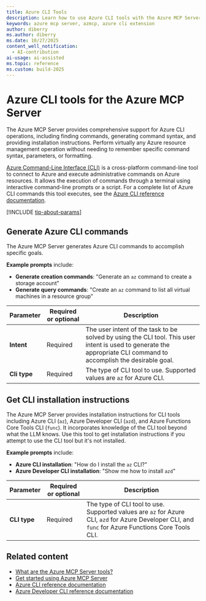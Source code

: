 ```yaml
---
title: Azure CLI Tools
description: Learn how to use Azure CLI tools with the Azure MCP Server to generate commands, execute operations, and get installation instructions for Azure resource management.
keywords: azure mcp server, azmcp, azure cli extension
author: diberry
ms.author: diberry
ms.date: 10/27/2025
content_well_notification: 
  - AI-contribution
ai-usage: ai-assisted
ms.topic: reference
ms.custom: build-2025
--- 
```

# Azure CLI tools for the Azure MCP Server

The Azure MCP Server provides comprehensive support for Azure CLI operations, including finding commands, generating command syntax, and providing installation instructions. Perform virtually any Azure resource management operation without needing to remember specific command syntax, parameters, or formatting.

[Azure Command-Line Interface (CLI)](/cli/azure) is a cross-platform command-line tool to connect to Azure and execute administrative commands on Azure resources. It allows the execution of commands through a terminal using interactive command-line prompts or a script. For a complete list of Azure CLI commands this tool executes, see the [Azure CLI reference documentation](/cli/azure/reference-index).

[!INCLUDE [tip-about-params](../includes/tools/parameter-consideration.md)]


## Generate Azure CLI commands

The Azure MCP Server generates Azure CLI commands to accomplish specific goals. 

**Example prompts** include:

- **Generate creation commands**: "Generate an `az` command to create a storage account"
- **Generate query commands**: "Create an `az` command to list all virtual machines in a resource group"

| Parameter | Required or optional | Description |
|-----------|-------------|-------------|
| **Intent** | Required | The user intent of the task to be solved by using the CLI tool. This user intent is used to generate the appropriate CLI command to accomplish the desirable goal. |
| **Cli type** | Required | The type of CLI tool to use. Supported values are `az` for Azure CLI. |

## Get CLI installation instructions

The Azure MCP Server provides installation instructions for CLI tools including Azure CLI (`az`), Azure Developer CLI (`azd`), and Azure Functions Core Tools CLI (`func`). It incorporates knowledge of the CLI tool beyond what the LLM knows. Use this tool to get installation instructions if you attempt to use the CLI tool but it's not installed.

**Example prompts** include:

- **Azure CLI installation**: "How do I install the `az` CLI?"
- **Azure Developer CLI installation**: "Show me how to install `azd`"

| Parameter | Required or optional | Description |
|-----------|-------------|-------------|
| **CLI type** | Required | The type of CLI tool to use. Supported values are `az` for Azure CLI, `azd` for Azure Developer CLI, and `func` for Azure Functions Core Tools CLI. |

## Related content

- [What are the Azure MCP Server tools?](index.md)
- [Get started using Azure MCP Server](../get-started.md)
- [Azure CLI reference documentation](/cli/azure/reference-index)
- [Azure Developer CLI reference documentation](/azure/developer/azure-developer-cli)

